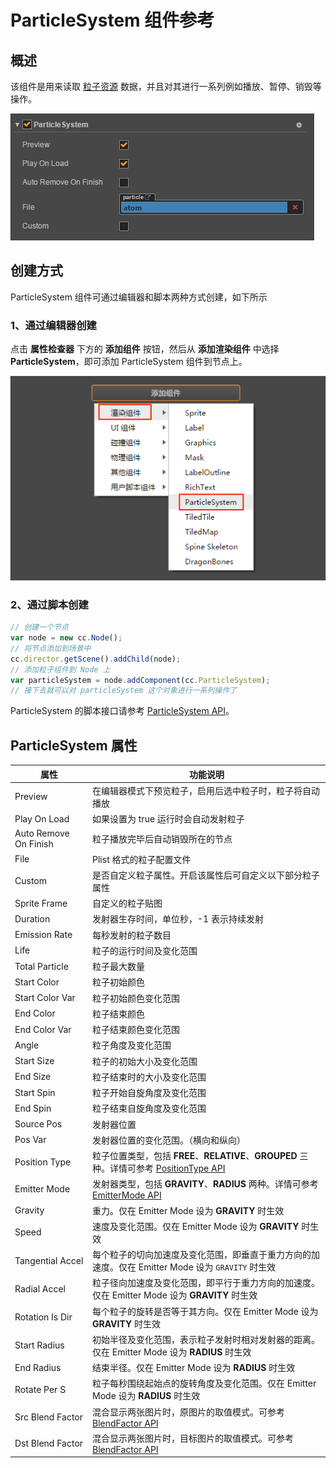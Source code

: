 # ParticleSystem 组件参考

## 概述

该组件是用来读取 [粒子资源](../asset-workflow/particle.md) 数据，并且对其进行一系列例如播放、暂停、销毁等操作。

![](pageviewindicator/particlesystem.png)

## 创建方式

ParticleSystem 组件可通过编辑器和脚本两种方式创建，如下所示

### 1、通过编辑器创建

  点击 **属性检查器** 下方的 **添加组件** 按钮，然后从 **添加渲染组件** 中选择 **ParticleSystem**，即可添加 ParticleSystem 组件到节点上。

  ![](pageviewindicator/add_particlesystem.png)

### 2、通过脚本创建

  ```js
  // 创建一个节点
  var node = new cc.Node();
  // 将节点添加到场景中
  cc.director.getScene().addChild(node);
  // 添加粒子组件到 Node 上
  var particleSystem = node.addComponent(cc.ParticleSystem);
  // 接下去就可以对 particleSystem 这个对象进行一系列操作了
  ```

  ParticleSystem 的脚本接口请参考 [ParticleSystem API](../../../api/zh/classes/ParticleSystem.html)。

## ParticleSystem 属性

| 属性 |   功能说明
| -------------- | ----------- |
| Preview               | 在编辑器模式下预览粒子，启用后选中粒子时，粒子将自动播放
| Play On Load          | 如果设置为 true 运行时会自动发射粒子
| Auto Remove On Finish | 粒子播放完毕后自动销毁所在的节点
| File                  | Plist 格式的粒子配置文件
| Custom                | 是否自定义粒子属性。开启该属性后可自定义以下部分粒子属性
| Sprite Frame          | 自定义的粒子贴图
| Duration              | 发射器生存时间，单位秒，-1 表示持续发射
| Emission Rate         | 每秒发射的粒子数目
| Life                  | 粒子的运行时间及变化范围
| Total Particle        | 粒子最大数量
| Start Color           | 粒子初始颜色
| Start Color Var       | 粒子初始颜色变化范围
| End Color             | 粒子结束颜色
| End Color Var         | 粒子结束颜色变化范围
| Angle                 | 粒子角度及变化范围
| Start Size            | 粒子的初始大小及变化范围
| End Size              | 粒子结束时的大小及变化范围
| Start Spin            | 粒子开始自旋角度及变化范围
| End Spin              | 粒子结束自旋角度及变化范围
| Source Pos            | 发射器位置
| Pos Var               | 发射器位置的变化范围。（横向和纵向）
| Position Type         | 粒子位置类型，包括 **FREE**、**RELATIVE**、**GROUPED** 三种。详情可参考 [PositionType API](../../../api/zh/enums/ParticleSystem.PositionType.html)
| Emitter Mode          | 发射器类型，包括 **GRAVITY**、**RADIUS** 两种。详情可参考 [EmitterMode API](../../../api/zh/enums/ParticleSystem.EmitterMode.html)
| Gravity               | 重力。仅在 Emitter Mode 设为 **GRAVITY** 时生效
| Speed                 | 速度及变化范围。仅在 Emitter Mode 设为 **GRAVITY** 时生效
| Tangential Accel      | 每个粒子的切向加速度及变化范围，即垂直于重力方向的加速度。仅在 Emitter Mode 设为 `GRAVITY` 时生效
| Radial Accel          | 粒子径向加速度及变化范围，即平行于重力方向的加速度。仅在 Emitter Mode 设为 **GRAVITY** 时生效
| Rotation Is Dir       | 每个粒子的旋转是否等于其方向。仅在 Emitter Mode 设为 **GRAVITY** 时生效
| Start Radius          | 初始半径及变化范围，表示粒子发射时相对发射器的距离。仅在 Emitter Mode 设为 **RADIUS** 时生效
| End Radius            | 结束半径。仅在 Emitter Mode 设为 **RADIUS** 时生效
| Rotate Per S          | 粒子每秒围绕起始点的旋转角度及变化范围。仅在 Emitter Mode 设为 **RADIUS** 时生效
| Src Blend Factor      | 混合显示两张图片时，原图片的取值模式。可参考 [BlendFactor API](../../../api/zh/enums/BlendFactor.html)
| Dst Blend Factor      | 混合显示两张图片时，目标图片的取值模式。可参考 [BlendFactor API](../../../api/zh/enums/BlendFactor.html)
